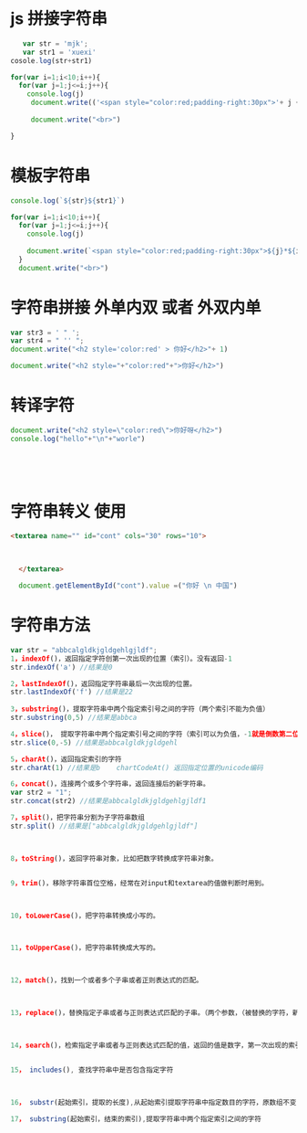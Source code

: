 <!--
 * @Author: your name
 * @Date: 2020-11-23 13:34:37
 * @LastEditTime: 2020-11-24 11:27:39
 * @LastEditors: Please set LastEditors
 * @Description: In User Settings Edit
 * @FilePath: \mengmwq.github.io\source\_posts\js拼接字符串.md
-->
#    js 拼接字符串

```javascript
   var str = 'mjk';
   var str1 = 'xuexi'
cosole.log(str+str1)

```
```javascript
for(var i=1;i<10;i++){
  for(var j=1;j<=i;j++){
    console.log(j)
     document.write(('<span style="color:red;padding-right:30px">'+ j +'x' + i + '=' + j*i +'</span>'))
   
     document.write("<br>")

}
```
# 模板字符串
```javascript
console.log(`${str}${str1}`)
```
```javascript
for(var i=1;i<10;i++){
  for(var j=1;j<=i;j++){
    console.log(j)
     
    document.write(`<span style="color:red;padding-right:30px">${j}*${i}=${j*i}</span>`)
  }
  document.write("<br>")
```
# 字符串拼接   外单内双   或者  外双内单    
```javascript
var str3 = ' " ';
var str4 = " '' ";  
document.write("<h2 style='color:red' > 你好</h2>"+ 1)

document.write("<h2 style="+"color:red"+">你好</h2>")
```
# 转译字符
```javascript
document.write("<h2 style=\"color:red\">你好呀</h2>")
console.log("hello"+"\n"+"worle")


 
  
```
# 字符串转义  使用

```html
<textarea name="" id="cont" cols="30" rows="10">

 

  </textarea>
```

```javascript
  document.getElementById("cont").value =("你好 \n 中国")
```
# 字符串方法
```javascript
var str = "abbcalgldkjgldgehlgjldf";
1，indexOf()，返回指定字符创第一次出现的位置（索引）。没有返回-1
str.indexOf('a') //结果是0

2，lastIndexOf()，返回指定字符串最后一次出现的位置。
str.lastIndexOf('f') //结果是22
 
3，substring()，提取字符串中两个指定索引号之间的字符（两个索引不能为负值）
str.substring(0,5) //结果是abbca

4，slice()， 提取字符串中两个指定索引号之间的字符（索引可以为负值，-1就是倒数第二位）留头不留尾，原数组不改变
str.slice(0,-5) //结果是abbcalgldkjgldgehl

5，charAt()，返回指定索引的字符
str.charAt(1) //结果是b    chartCodeAt() 返回指定位置的unicode编码

6，concat()，连接两个或多个字符串，返回连接后的新字符串。
var str2 = "1";
str.concat(str2) //结果是abbcalgldkjgldgehlgjldf1

7，split()，把字符串分割为子字符串数组
str.split() //结果是["abbcalgldkjgldgehlgjldf"]



8，toString()，返回字符串对象，比如把数字转换成字符串对象。


9，trim()，移除字符串首位空格，经常在对input和textarea的值做判断时用到。



10，toLowerCase()，把字符串转换成小写的。



11，toUpperCase()，把字符串转换成大写的。



12，match()，找到一个或者多个子串或者正则表达式的匹配。



13，replace()，替换指定子串或者与正则表达式匹配的子串。（两个参数，（被替换的字符，新的字符）



14，search()，检索指定子串或者与正则表达式匹配的值，返回的值是数字，第一次出现的索引。


15， includes(), 查找字符串中是否包含指定字符



16， substr(起始索引，提取的长度),从起始索引提取字符串中指定数目的字符，原数组不变

17， substring(起始索引，结束的索引),提取字符串中两个指定索引之间的字符



```